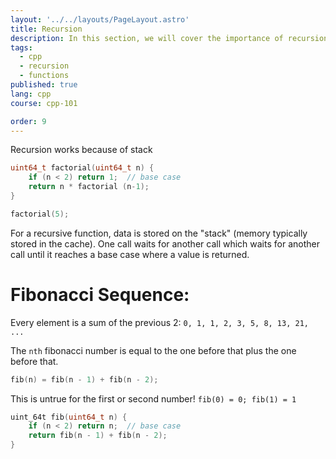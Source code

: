 ```yaml
---
layout: '../../layouts/PageLayout.astro'
title: Recursion
description: In this section, we will cover the importance of recursion!
tags:
  - cpp
  - recursion
  - functions
published: true
lang: cpp
course: cpp-101

order: 9
---
```

Recursion works because of stack

```cpp
uint64_t factorial(uint64_t n) {
	if (n < 2) return 1;  // base case
	return n * factorial (n-1);
}

factorial(5);
```

For a recursive function, data is stored on the "stack" (memory typically stored in the cache). One call waits for another call which waits for another call until it reaches a base case where a value is returned.

# Fibonacci Sequence:

Every element is a sum of the previous 2:
`0, 1, 1, 2, 3, 5, 8, 13, 21, ...`

The `nth` fibonacci number is equal to the one before that plus the one before that.

```cpp
fib(n) = fib(n - 1) + fib(n - 2);
```

This is untrue for the first or second number!
`fib(0) = 0; fib(1) = 1`

```cpp
uint_64t fib(uint64_t n) {
	if (n < 2) return n;  // base case
	return fib(n - 1) + fib(n - 2);
}
```

